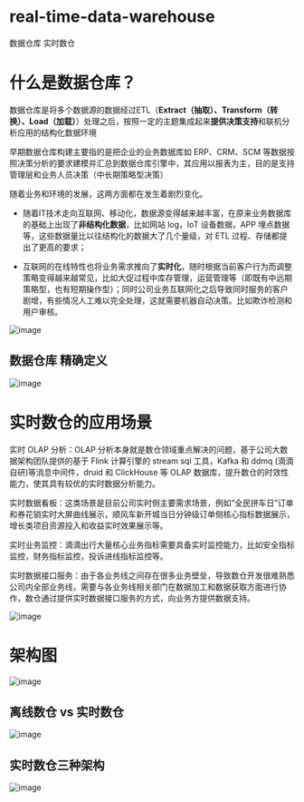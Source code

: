 # real-time-data-warehouse
数据仓库 实时数仓

# 什么是数据仓库？

数据仓库是将多个数据源的数据经过ETL（**Extract（抽取）、Transform（转换）、Load（加载）**）处理之后，按照一定的主题集成起来**提供决策支持**和联机分析应用的结构化数据环境

早期数据仓库构建主要指的是把企业的业务数据库如 ERP、CRM、SCM 等数据按照决策分析的要求建模并汇总到数据仓库引擎中，其应用以报表为主，目的是支持管理层和业务人员决策（中长期策略型决策）

随着业务和环境的发展，这两方面都在发生着剧烈变化。

* 随着IT技术走向互联网、移动化，数据源变得越来越丰富，在原来业务数据库的基础上出现了**非结构化数据**，比如网站 log，IoT 设备数据，APP 埋点数据等，这些数据量比以往结构化的数据大了几个量级，对 ETL 过程、存储都提出了更高的要求；

* 互联网的在线特性也将业务需求推向了**实时化**，随时根据当前客户行为而调整策略变得越来越常见，比如大促过程中库存管理，运营管理等（即既有中远期策略型，也有短期操作型）；同时公司业务互联网化之后导致同时服务的客户剧增，有些情况人工难以完全处理，这就需要机器自动决策。比如欺诈检测和用户审核。

![image](https://user-images.githubusercontent.com/13504729/114484488-e5110200-9c3c-11eb-8c4e-88f677fd2411.png)

## 数据仓库 精确定义

![image](https://user-images.githubusercontent.com/13504729/114487097-96199b80-9c41-11eb-8d7b-78b42482b611.png)


# 实时数仓的应用场景

实时 OLAP 分析：OLAP 分析本身就是数仓领域重点解决的问题，基于公司大数据架构团队提供的基于 Flink 计算引擎的 stream sql 工具，Kafka 和 ddmq (滴滴自研)等消息中间件，druid 和 ClickHouse 等 OLAP 数据库，提升数仓的时效性能力，使其具有较优的实时数据分析能力。

实时数据看板：这类场景是目前公司实时侧主要需求场景，例如“全民拼车日”订单和券花销实时大屏曲线展示，顺风车新开城当日分钟级订单侧核心指标数据展示，增长类项目资源投入和收益实时效果展示等。

实时业务监控：滴滴出行大量核心业务指标需要具备实时监控能力，比如安全指标监控，财务指标监控，投诉进线指标监控等。

实时数据接口服务：由于各业务线之间存在很多业务壁垒，导致数仓开发很难熟悉公司内全部业务线，需要与各业务线相关部门在数据加工和数据获取方面进行协作，数仓通过提供实时数据接口服务的方式，向业务方提供数据支持。

![image](https://user-images.githubusercontent.com/13504729/114483863-b9414c80-9c3b-11eb-84ee-28436482d967.png)



# 架构图

![image](https://user-images.githubusercontent.com/13504729/114486505-9ebda200-9c40-11eb-976b-d98d834e74fe.png)



## 离线数仓 vs 实时数仓

![image](https://user-images.githubusercontent.com/13504729/114487291-ec86da00-9c41-11eb-9c65-b174cec43a60.png)




## 实时数仓三种架构

![image](https://user-images.githubusercontent.com/13504729/114487319-fad4f600-9c41-11eb-8391-d5d310ae64e7.png)


